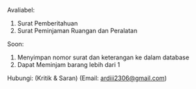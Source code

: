 Avaliabel:
1. Surat Pemberitahuan
2. Surat Peminjaman Ruangan dan Peralatan

Soon: 
1. Menyimpan nomor surat dan keterangan ke dalam database
2. Dapat Meminjam barang lebih dari 1

Hubungi: (Kritik & Saran)
(Email: ardiii2306@gmail.com)
